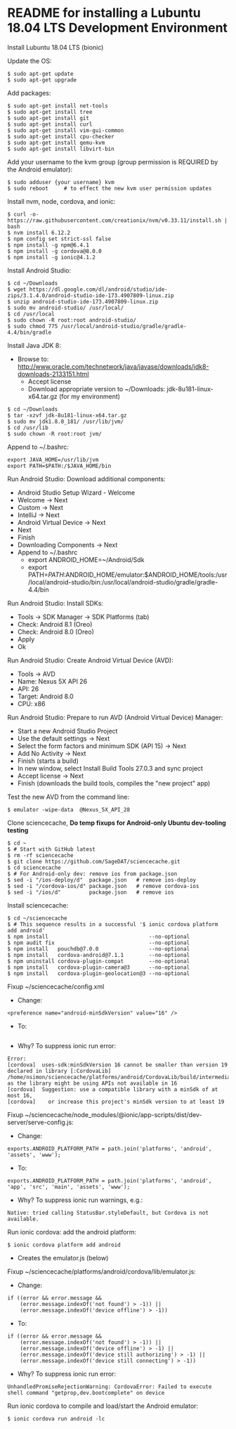 # README for installing a Lubuntu 18.04 LTS Development Environment


Install Lubuntu 18.04 LTS (bionic)

Update the OS:
  ```
  $ sudo apt-get update
  $ sudo apt-get upgrade
  ```

Add packages:
  ```
  $ sudo apt-get install net-tools
  $ sudo apt-get install tree
  $ sudo apt-get install git
  $ sudo apt-get install curl
  $ sudo apt-get install vim-gui-common
  $ sudo apt-get install cpu-checker
  $ sudo apt-get install qemu-kvm
  $ sudo apt-get install libvirt-bin
  ```

Add your username to the kvm group (group permission is REQUIRED by the Android emulator):
  ```
  $ sudo adduser {your username} kvm
  $ sudo reboot     # to effect the new kvm user permission updates
  ```

Install nvm, node, cordova, and ionic:
  ```
  $ curl -o- https://raw.githubusercontent.com/creationix/nvm/v0.33.11/install.sh | bash
  $ nvm install 6.12.2
  $ npm config set strict-ssl false
  $ npm install -g npm@6.4.1
  $ npm install -g cordova@8.0.0
  $ npm install -g ionic@4.1.2
  ```

Install Android Studio:
  ```
  $ cd ~/Downloads
  $ wget https://dl.google.com/dl/android/studio/ide-zips/3.1.4.0/android-studio-ide-173.4907809-linux.zip
  $ unzip android-studio-ide-173.4907809-linux.zip
  $ sudo mv android-studio/ /usr/local/
  $ cd /usr/local
  $ sudo chown -R root:root android-studio/
  $ sudo chmod 775 /usr/local/android-studio/gradle/gradle-4.4/bin/gradle
  ```

Install Java JDK 8:
  * Browse to: http://www.oracle.com/technetwork/java/javase/downloads/jdk8-downloads-2133151.html
    * Accept license
    * Download appropriate version to ~/Downloads: jdk-8u181-linux-x64.tar.gz (for my environment)
  ```
  $ cd ~/Downloads
  $ tar -xzvf jdk-8u181-linux-x64.tar.gz
  $ sudo mv jdk1.8.0_181/ /usr/lib/jvm/
  $ cd /usr/lib
  $ sudo chown -R root:root jvm/
  ```
  Append to ~/.bashrc:
  ```
  export JAVA_HOME=/usr/lib/jvm
  export PATH=$PATH:/$JAVA_HOME/bin
  ```

Run Android Studio: Download additional components:
  * Android Studio Setup Wizard - Welcome
  * Welcome -> Next
  * Custom  -> Next
  * IntelliJ -> Next
  * Android Virtual Device -> Next
  * Next
  * Finish
  * Downloading Components -> Next
  * Append to ~/.bashrc
    * export ANDROID_HOME=~/Android/Sdk
    * export PATH=$PATH:$ANDROID_HOME/emulator:$ANDROID_HOME/tools:/usr/local/android-studio/bin:/usr/local/android-studio/gradle/gradle-4.4/bin

Run Android Studio: Install SDKs:
  * Tools -> SDK Manager -> SDK Platforms (tab)
  * Check: Android 8.1 (Oreo)
  * Check: Android 8.0 (Oreo)
  * Apply
  * Ok

Run Android Studio: Create Android Virtual Device (AVD):
  * Tools -> AVD
  * Name:   Nexus 5X API 26
  * API:    26
  * Target: Android 8.0
  * CPU:    x86

Run Android Studio: Prepare to run AVD (Android Virtual Device) Manager:
  * Start a new Android Studio Project
  * Use the default settings -> Next
  * Select the form factors and minimum SDK (API 15) -> Next
  * Add No Activity -> Next
  * Finish (starts a build)
  * In new window, select Install Build Tools 27.0.3 and sync project
  * Accept license -> Next
  * Finish (downloads the build tools, compiles the "new project" app)

Test the new AVD from the command line:
  ```
  $ emulator -wipe-data  @Nexus_5X_API_28 
  ```

Clone sciencecache, **Do temp fixups for Android-only Ubuntu dev-tooling testing**
  ```
  $ cd ~
  $ # Start with GitHub latest
  $ rm -rf sciencecache
  $ git clone https://github.com/SageDAT/sciencecache.git
  $ cd sciencecache
  $ # For Android-only dev: remove ios from package.json
  $ sed -i "/ios-deploy/d"  package.json   # remove ios-deploy
  $ sed -i "/cordova-ios/d" package.json   # remove cordova-ios
  $ sed -i "/ios/d"         package.json   # remove ios
  ```

Install sciencecache:
  ```
  $ cd ~/sciencecache
  $ # This sequence results in a successful '$ ionic cordova platform add android'
  $ npm install                                --no-optional
  $ npm audit fix                              --no-optional
  $ npm install   pouchdb@7.0.0                --no-optional
  $ npm install   cordova-android@7.1.1        --no-optional
  $ npm uninstall cordova-plugin-compat        --no-optional
  $ npm install   cordova-plugin-camera@3      --no-optional
  $ npm install   cordova-plugin-geolocation@3 --no-optional
  ```

Fixup ~/sciencecache/config.xml
  * Change:
  ```
  <preference name="android-minSdkVersion" value="16" />
  ```
  * To:
  ```<preference name="android-minSdkVersion" value="19" />
  ```
  * Why? To suppress ionic run error:
  ```
  Error:
  [cordova]  uses-sdk:minSdkVersion 16 cannot be smaller than version 19 declared in library [:CordovaLib] /home/nsimon/sciencecache/platforms/android/CordovaLib/build/intermediates/manifests/full/debug/AndroidManifest.xml as the library might be using APIs not available in 16
  [cordova]  Suggestion: use a compatible library with a minSdk of at most 16,
  [cordova]    or increase this project's minSdk version to at least 19
  ```

Fixup ~/sciencecache/node_modules/@ionic/app-scripts/dist/dev-server/serve-config.js:
  * Change:
  ```
  exports.ANDROID_PLATFORM_PATH = path.join('platforms', 'android', 'assets', 'www');
  ```
  * To:
  ```
  exports.ANDROID_PLATFORM_PATH = path.join('platforms', 'android', 'app', 'src', 'main', 'assets', 'www');
  ```
  * Why? To suppress ionic run warnings, e.g.:
  ```
  Native: tried calling StatusBar.styleDefault, but Cordova is not available.
  ```

Run ionic cordova: add the android platform:
  ```
  $ ionic cordova platform add android
  ```
  * Creates the emulator.js (below)

Fixup ~/sciencecache/platforms/android/cordova/lib/emulator.js:
  * Change:
  ```
  if ((error && error.message &&
      (error.message.indexOf('not found') > -1)) ||
      (error.message.indexOf('device offline') > -1))
  ```
  * To:
  ```
  if ((error && error.message &&
      (error.message.indexOf('not found') > -1)) ||
      (error.message.indexOf('device offline') > -1) ||
      (error.message.indexOf('device still authorizing') > -1) ||
      (error.message.indexOf('device still connecting') > -1))
  ```
  * Why? To suppress ionic run error:
  ```
  UnhandledPromiseRejectionWarning: CordovaError: Failed to execute shell command "getprop,dev.bootcomplete" on device
  ```

Run ionic cordova to compile and load/start the Android emulator:
  ```
  $ ionic cordova run android -lc
  ```


